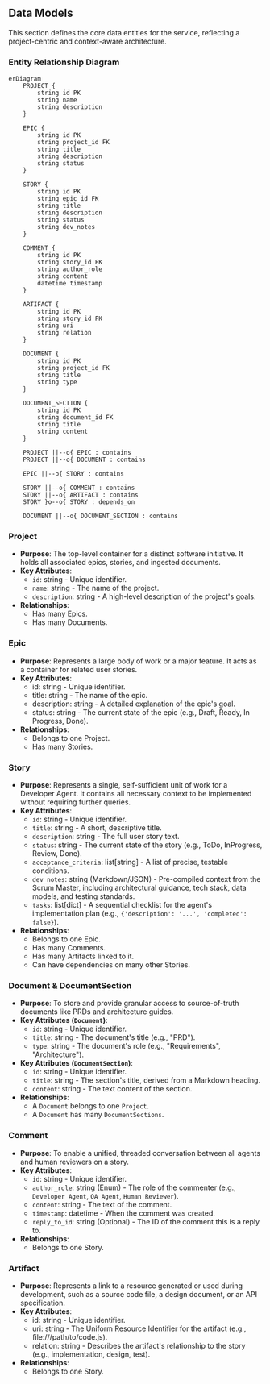 ## **Data Models**

This section defines the core data entities for the service, reflecting a project-centric and context-aware architecture.

### Entity Relationship Diagram

```mermaid
erDiagram
    PROJECT {
        string id PK
        string name
        string description
    }

    EPIC {
        string id PK
        string project_id FK
        string title
        string description
        string status
    }

    STORY {
        string id PK
        string epic_id FK
        string title
        string description
        string status
        string dev_notes
    }

    COMMENT {
        string id PK
        string story_id FK
        string author_role
        string content
        datetime timestamp
    }

    ARTIFACT {
        string id PK
        string story_id FK
        string uri
        string relation
    }

    DOCUMENT {
        string id PK
        string project_id FK
        string title
        string type
    }

    DOCUMENT_SECTION {
        string id PK
        string document_id FK
        string title
        string content
    }

    PROJECT ||--o{ EPIC : contains
    PROJECT ||--o{ DOCUMENT : contains

    EPIC ||--o{ STORY : contains

    STORY ||--o{ COMMENT : contains
    STORY ||--o{ ARTIFACT : contains
    STORY }o--o{ STORY : depends_on

    DOCUMENT ||--o{ DOCUMENT_SECTION : contains
```

### **Project**

*   **Purpose**: The top-level container for a distinct software initiative. It holds all associated epics, stories, and ingested documents.
*   **Key Attributes**:
    *   `id`: string - Unique identifier.
    *   `name`: string - The name of the project.
    *   `description`: string - A high-level description of the project's goals.
*   **Relationships**:
    *   Has many Epics.
    *   Has many Documents.

### **Epic**

*   **Purpose**: Represents a large body of work or a major feature. It acts as a container for related user stories.
*   **Key Attributes**:
    *   id: string - Unique identifier.
    *   title: string - The name of the epic.
    *   description: string - A detailed explanation of the epic's goal.
    *   status: string - The current state of the epic (e.g., Draft, Ready, In Progress, Done).
*   **Relationships**:
    *   Belongs to one Project.
    *   Has many Stories.

### **Story**

*   **Purpose**: Represents a single, self-sufficient unit of work for a Developer Agent. It contains all necessary context to be implemented without requiring further queries.
*   **Key Attributes**:
    *   `id`: string - Unique identifier.
    *   `title`: string - A short, descriptive title.
    *   `description`: string - The full user story text.
    *   `status`: string - The current state of the story (e.g., ToDo, InProgress, Review, Done).
    *   `acceptance_criteria`: list[string] - A list of precise, testable conditions.
    *   `dev_notes`: string (Markdown/JSON) - Pre-compiled context from the Scrum Master, including architectural guidance, tech stack, data models, and testing standards.
    *   `tasks`: list[dict] - A sequential checklist for the agent's implementation plan (e.g., `{'description': '...', 'completed': false}`).
*   **Relationships**:
    *   Belongs to one Epic.
    *   Has many Comments.
    *   Has many Artifacts linked to it.
    *   Can have dependencies on many other Stories.

### **Document** & **DocumentSection**

*   **Purpose**: To store and provide granular access to source-of-truth documents like PRDs and architecture guides.
*   **Key Attributes (`Document`)**:
    *   `id`: string - Unique identifier.
    *   `title`: string - The document's title (e.g., "PRD").
    *   `type`: string - The document's role (e.g., "Requirements", "Architecture").
*   **Key Attributes (`DocumentSection`)**:
    *   `id`: string - Unique identifier.
    *   `title`: string - The section's title, derived from a Markdown heading.
    *   `content`: string - The text content of the section.
*   **Relationships**:
    *   A `Document` belongs to one `Project`.
    *   A `Document` has many `DocumentSections`.

### **Comment**

*   **Purpose**: To enable a unified, threaded conversation between all agents and human reviewers on a story.
*   **Key Attributes**:
    *   `id`: string - Unique identifier.
    *   `author_role`: string (Enum) - The role of the commenter (e.g., `Developer Agent`, `QA Agent`, `Human Reviewer`).
    *   `content`: string - The text of the comment.
    *   `timestamp`: datetime - When the comment was created.
    *   `reply_to_id`: string (Optional) - The ID of the comment this is a reply to.
*   **Relationships**:
    *   Belongs to one Story.

### **Artifact**

*   **Purpose**: Represents a link to a resource generated or used during development, such as a source code file, a design document, or an API specification.
*   **Key Attributes**:
    *   id: string - Unique identifier.
    *   uri: string - The Uniform Resource Identifier for the artifact (e.g., file:///path/to/code.js).
    *   relation: string - Describes the artifact's relationship to the story (e.g., implementation, design, test).
*   **Relationships**:
    *   Belongs to one Story.
